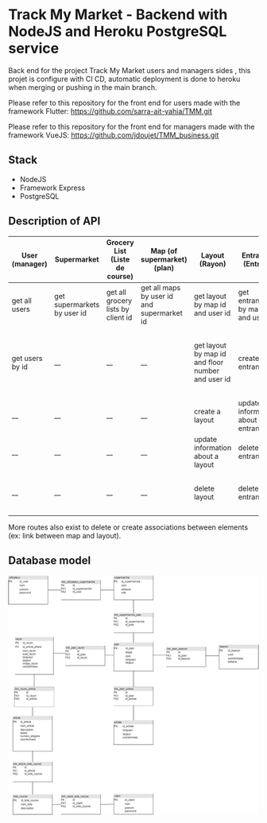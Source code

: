 # Track My Market - Backend with NodeJS and Heroku PostgreSQL service

Back end for the project Track My Market users and managers sides , this projet is configure with CI CD, automatic deployment is done to heroku when merging or pushing in the main branch.

Please refer to this repository for the front end for users made with the framework Flutter: 
https://github.com/sarra-ait-yahia/TMM.git

Please refer to this repository for the front end for managers made with the framework VueJS: 
https://github.com/jdoujet/TMM_business.git

## Stack

- NodeJS
- Framework Express
- PostgreSQL

## Description of API

User (manager) | Supermarket | Grocery List (Liste de course) | Map (of supermarket) (plan) | Layout (Rayon) | Entrance (Entree) | Beacon | Item (Article) | Client 
------------ | ------------- | ------------- | ------------- | ------------- | ------------- | ------------- | ------------- | ------------- |
get all users | get supermarkets by user id | get all grocery lists by client id | get all maps by user id and supermarket id | get layout by map id and user id | get entrance by map id and user id | get beacon by map id and user id | get all items | __
get users by id | __ | __ | __ | get layout by map id and floor number and user id | create an entrance | get beacon by plan id and floor number and user id | get item by id | __
__ | __ | __ | __ | create a layout | update information about an entrance | __ | get item by name | __
__ | __ | __ | __ | update information about a layout | delete an entrance | __ | get all items from a grocery list id | __
__ | __ | __ | __ | delete layout | delete an entrance | __ | get trendy item from rayon id and supermarket id | __


More routes also exist to delete or create associations between elements (ex: link between map and layout).


## Database model

![Alt text](/screenshots/model.png)


